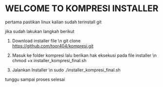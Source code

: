 # WELCOME TO KOMPRESI INSTALLER #

pertama pastikan linux kalian sudah terinstall git

jika sudah lakukan langkah berikut

1. Download installer file \n
git clone https://github.com/toor404/kompresi.git

2. Masuk ke folder kompresi lalu berikan hak eksekusi pada file installer \n
chmod +x installer_kompresi_final.sh

3. Jalankan Installer \n
sudo ./installer_kompresi_final.sh

tunggu sampai proses selesai 

